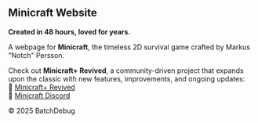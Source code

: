 ## Minicraft Website  

**Created in 48 hours, loved for years.**  

A webpage for **Minicraft**, the timeless 2D survival game crafted by Markus "Notch" Persson.

Check out **Minicraft+ Revived**, a community-driven project that expands upon the classic with new features, improvements, and ongoing updates:  
🔗 [Minicraft+ Revived](https://github.com/MinicraftPlus/minicraft-plus-revived)  
🔗 [Minicraft Discord](https://discord.gg/mJFRZXy9BK)  

© 2025 BatchDebug

